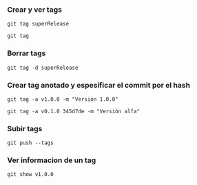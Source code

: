 ### Crear y ver tags 
```
git tag superRelease
```
```
git tag
```
### Borrar tags
```
git tag -d superRelease
```
### Crear tag anotado y espesificar el commit por el hash
```
git tag -a v1.0.0 -m "Versión 1.0.0"
```
```
git tag -a v0.1.0 345d7de -m "Versión alfa"
```
### Subir tags
```
git push --tags 
```
### Ver informacion de un tag
```
git show v1.0.0
```
